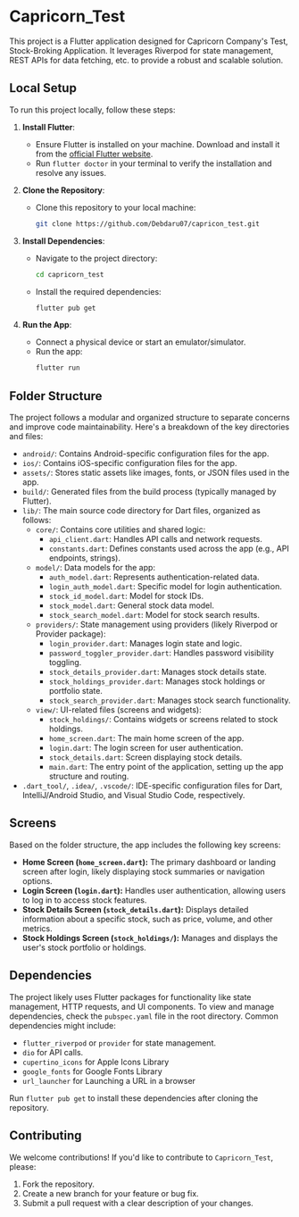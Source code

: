 # Capricorn_Test

This project is a Flutter application designed for Capricorn Company's Test, Stock-Broking Application. 
It leverages Riverpod for state management, REST APIs for data fetching, etc. to provide a robust and scalable solution.

## Local Setup

To run this project locally, follow these steps:

1.  **Install Flutter**:
    * Ensure Flutter is installed on your machine. Download and install it from the [official Flutter website](https://flutter.dev/docs/get-started/install).
    * Run `flutter doctor` in your terminal to verify the installation and resolve any issues.

2.  **Clone the Repository**:
    * Clone this repository to your local machine:
        ```bash
        git clone https://github.com/Debdaru07/capricon_test.git
        ```

3.  **Install Dependencies**:
    * Navigate to the project directory:
        ```bash
        cd capricorn_test
        ```
    * Install the required dependencies:
        ```bash
        flutter pub get
        ```

4.  **Run the App**:
    * Connect a physical device or start an emulator/simulator.
    * Run the app:
        ```bash
        flutter run
        ```

## Folder Structure

The project follows a modular and organized structure to separate concerns and improve code maintainability. Here's a breakdown of the key directories and files:

* `android/`: Contains Android-specific configuration files for the app.
* `ios/`: Contains iOS-specific configuration files for the app.
* `assets/`: Stores static assets like images, fonts, or JSON files used in the app.
* `build/`: Generated files from the build process (typically managed by Flutter).
* `lib/`: The main source code directory for Dart files, organized as follows:
    * `core/`: Contains core utilities and shared logic:
        * `api_client.dart`: Handles API calls and network requests.
        * `constants.dart`: Defines constants used across the app (e.g., API endpoints, strings).
    * `model/`: Data models for the app:
        * `auth_model.dart`: Represents authentication-related data.
        * `login_auth_model.dart`: Specific model for login authentication.
        * `stock_id_model.dart`: Model for stock IDs.
        * `stock_model.dart`: General stock data model.
        * `stock_search_model.dart`: Model for stock search results.
    * `providers/`: State management using providers (likely Riverpod or Provider package):
        * `login_provider.dart`: Manages login state and logic.
        * `password_toggler_provider.dart`: Handles password visibility toggling.
        * `stock_details_provider.dart`: Manages stock details state.
        * `stock_holdings_provider.dart`: Manages stock holdings or portfolio state.
        * `stock_search_provider.dart`: Manages stock search functionality.
    * `view/`: UI-related files (screens and widgets):
        * `stock_holdings/`: Contains widgets or screens related to stock holdings.
        * `home_screen.dart`: The main home screen of the app.
        * `login.dart`: The login screen for user authentication.
        * `stock_details.dart`: Screen displaying stock details.
        * `main.dart`: The entry point of the application, setting up the app structure and routing.
* `.dart_tool/`, `.idea/`, `.vscode/`: IDE-specific configuration files for Dart, IntelliJ/Android Studio, and Visual Studio Code, respectively.

## Screens

Based on the folder structure, the app includes the following key screens:

* **Home Screen (`home_screen.dart`):** The primary dashboard or landing screen after login, likely displaying stock summaries or navigation options.
* **Login Screen (`login.dart`):** Handles user authentication, allowing users to log in to access stock features.
* **Stock Details Screen (`stock_details.dart`):** Displays detailed information about a specific stock, such as price, volume, and other metrics.
* **Stock Holdings Screen (`stock_holdings/`):** Manages and displays the user's stock portfolio or holdings.

## Dependencies

The project likely uses Flutter packages for functionality like state management, HTTP requests, and UI components. To view and manage dependencies, check the `pubspec.yaml` file in the root directory. Common dependencies might include:

* `flutter_riverpod` or `provider` for state management.
* `dio` for API calls.
* `cupertino_icons` for Apple Icons Library 
* `google_fonts` for Google Fonts Library
* `url_launcher` for Launching a URL in a browser

Run `flutter pub get` to install these dependencies after cloning the repository.

## Contributing

We welcome contributions! If you'd like to contribute to `Capricorn_Test`, please:

1.  Fork the repository.
2.  Create a new branch for your feature or bug fix.
3.  Submit a pull request with a clear description of your changes.